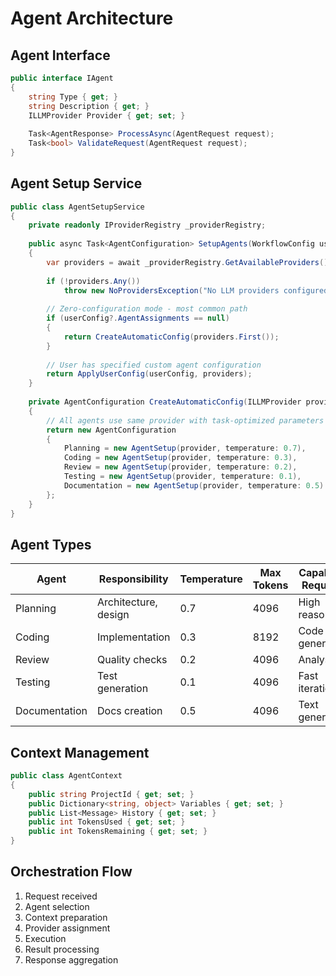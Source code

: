 # Agent Architecture

## Agent Interface
```csharp
public interface IAgent
{
    string Type { get; }
    string Description { get; }
    ILLMProvider Provider { get; set; }
    
    Task<AgentResponse> ProcessAsync(AgentRequest request);
    Task<bool> ValidateRequest(AgentRequest request);
}
```

## Agent Setup Service
```csharp
public class AgentSetupService
{
    private readonly IProviderRegistry _providerRegistry;
    
    public async Task<AgentConfiguration> SetupAgents(WorkflowConfig userConfig = null)
    {
        var providers = await _providerRegistry.GetAvailableProviders();
        
        if (!providers.Any())
            throw new NoProvidersException("No LLM providers configured");
        
        // Zero-configuration mode - most common path
        if (userConfig?.AgentAssignments == null)
        {
            return CreateAutomaticConfig(providers.First());
        }
        
        // User has specified custom agent configuration
        return ApplyUserConfig(userConfig, providers);
    }
    
    private AgentConfiguration CreateAutomaticConfig(ILLMProvider provider)
    {
        // All agents use same provider with task-optimized parameters
        return new AgentConfiguration
        {
            Planning = new AgentSetup(provider, temperature: 0.7),
            Coding = new AgentSetup(provider, temperature: 0.3),
            Review = new AgentSetup(provider, temperature: 0.2),
            Testing = new AgentSetup(provider, temperature: 0.1),
            Documentation = new AgentSetup(provider, temperature: 0.5)
        };
    }
}
```

## Agent Types
| Agent | Responsibility | Temperature | Max Tokens | Capability Required |
|-------|---------------|------------|------------|-------------------|
| Planning | Architecture, design | 0.7 | 4096 | High reasoning |
| Coding | Implementation | 0.3 | 8192 | Code generation |
| Review | Quality checks | 0.2 | 4096 | Analysis |
| Testing | Test generation | 0.1 | 4096 | Fast iteration |
| Documentation | Docs creation | 0.5 | 4096 | Text generation |

## Context Management
```csharp
public class AgentContext
{
    public string ProjectId { get; set; }
    public Dictionary<string, object> Variables { get; set; }
    public List<Message> History { get; set; }
    public int TokensUsed { get; set; }
    public int TokensRemaining { get; set; }
}
```

## Orchestration Flow
1. Request received
2. Agent selection
3. Context preparation
4. Provider assignment
5. Execution
6. Result processing
7. Response aggregation